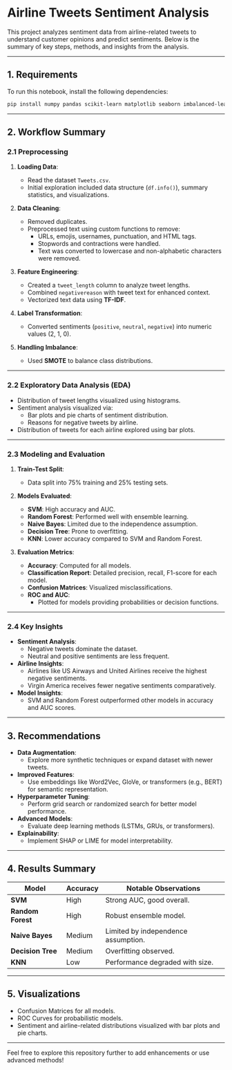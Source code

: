 # Airline Tweets Sentiment Analysis

This project analyzes sentiment data from airline-related tweets to understand customer opinions and predict sentiments. Below is the summary of key steps, methods, and insights from the analysis.

---

## 1. Requirements
To run this notebook, install the following dependencies:
```bash
pip install numpy pandas scikit-learn matplotlib seaborn imbalanced-learn nltk
```

---

## 2. Workflow Summary

### 2.1 **Preprocessing**
1. **Loading Data**:
   - Read the dataset `Tweets.csv`.
   - Initial exploration included data structure (`df.info()`), summary statistics, and visualizations.

2. **Data Cleaning**:
   - Removed duplicates.
   - Preprocessed text using custom functions to remove:
     - URLs, emojis, usernames, punctuation, and HTML tags.
     - Stopwords and contractions were handled.
     - Text was converted to lowercase and non-alphabetic characters were removed.

3. **Feature Engineering**:
   - Created a `tweet_length` column to analyze tweet lengths.
   - Combined `negativereason` with tweet text for enhanced context.
   - Vectorized text data using **TF-IDF**.

4. **Label Transformation**:
   - Converted sentiments (`positive`, `neutral`, `negative`) into numeric values (2, 1, 0).

5. **Handling Imbalance**:
   - Used **SMOTE** to balance class distributions.

---

### 2.2 **Exploratory Data Analysis (EDA)**
- Distribution of tweet lengths visualized using histograms.
- Sentiment analysis visualized via:
  - Bar plots and pie charts of sentiment distribution.
  - Reasons for negative tweets by airline.
- Distribution of tweets for each airline explored using bar plots.

---

### 2.3 **Modeling and Evaluation**
1. **Train-Test Split**:
   - Data split into 75% training and 25% testing sets.

2. **Models Evaluated**:
   - **SVM**: High accuracy and AUC.
   - **Random Forest**: Performed well with ensemble learning.
   - **Naive Bayes**: Limited due to the independence assumption.
   - **Decision Tree**: Prone to overfitting.
   - **KNN**: Lower accuracy compared to SVM and Random Forest.

3. **Evaluation Metrics**:
   - **Accuracy**: Computed for all models.
   - **Classification Report**: Detailed precision, recall, F1-score for each model.
   - **Confusion Matrices**: Visualized misclassifications.
   - **ROC and AUC**:
     - Plotted for models providing probabilities or decision functions.

---

### 2.4 **Key Insights**
- **Sentiment Analysis**:
  - Negative tweets dominate the dataset.
  - Neutral and positive sentiments are less frequent.
- **Airline Insights**:
  - Airlines like US Airways and United Airlines receive the highest negative sentiments.
  - Virgin America receives fewer negative sentiments comparatively.
- **Model Insights**:
  - SVM and Random Forest outperformed other models in accuracy and AUC scores.

---

## 3. Recommendations
- **Data Augmentation**:
  - Explore more synthetic techniques or expand dataset with newer tweets.
- **Improved Features**:
  - Use embeddings like Word2Vec, GloVe, or transformers (e.g., BERT) for semantic representation.
- **Hyperparameter Tuning**:
  - Perform grid search or randomized search for better model performance.
- **Advanced Models**:
  - Evaluate deep learning methods (LSTMs, GRUs, or transformers).
- **Explainability**:
  - Implement SHAP or LIME for model interpretability.

---

## 4. Results Summary
| Model              | Accuracy | Notable Observations            |
|--------------------|----------|---------------------------------|
| **SVM**           | High     | Strong AUC, good overall.       |
| **Random Forest** | High     | Robust ensemble model.          |
| **Naive Bayes**   | Medium   | Limited by independence assumption. |
| **Decision Tree** | Medium   | Overfitting observed.           |
| **KNN**           | Low      | Performance degraded with size. |

---

## 5. Visualizations
- Confusion Matrices for all models.
- ROC Curves for probabilistic models.
- Sentiment and airline-related distributions visualized with bar plots and pie charts.

---

Feel free to explore this repository further to add enhancements or use advanced methods!
